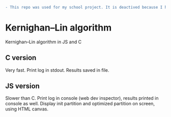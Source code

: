 ```diff
- This repo was used for my school project. It is deactived because I have finished that course.
```

# Kernighan–Lin algorithm
 Kernighan–Lin algorithm in JS and C
 
 ## C version
 Very fast. Print log in stdout. Results saved in file.

## JS version
Slower than C. Print log in console (web dev inspector), results printed in console as well. Display init partition and optimized partition on screen, using HTML canvas.
